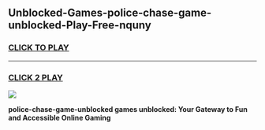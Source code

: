 
## Unblocked-Games-police-chase-game-unblocked-Play-Free-nquny
<h3>
<a href="https://premium76.site?title=police-chase-game-unblocked&ref=09A">CLICK TO PLAY</a></h3>
<hr>

<h3>
<a href="https://premium76.site?title=police-chase-game-unblocked&ref=09A">CLICK 2 PLAY</a>
  
</h3>

<a href="https://premium76.site?title=police-chase-game-unblocked&ref=09A"><img src="https://clearcache.store/games.png"></a>


**police-chase-game-unblocked games unblocked: Your Gateway to Fun and Accessible Online Gaming**
